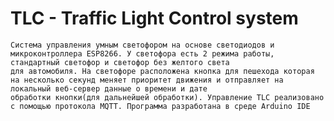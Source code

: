 # TLC - Traffic Light Control system
    Система управления умным светофором на основе светодиодов и микроконтроллера ESP8266. У светофора есть 2 режима работы, стандартный светофор и светофор без желтого света
    для автомобиля. На светофоре расположена кнопка для пешехода которая на несколько секунд меняет приоритет движения и отправляет на локальный веб-сервер данные о времени и дате
    обработки кнопки(для дальнейшей обработки). Управление TLC реализовано с помощью протокола MQTT. Программа разработана в среде Arduino IDE
